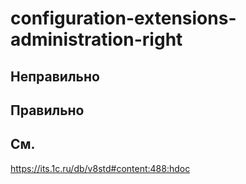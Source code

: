 # configuration-extensions-administration-right

## Неправильно

## Правильно

## См.

https://its.1c.ru/db/v8std#content:488:hdoc